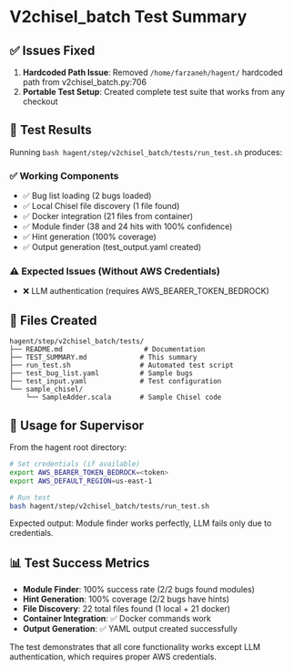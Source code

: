 # V2chisel_batch Test Summary

## ✅ Issues Fixed

1. **Hardcoded Path Issue**: Removed `/home/farzaneh/hagent/` hardcoded path from v2chisel_batch.py:706
2. **Portable Test Setup**: Created complete test suite that works from any checkout

## 🧪 Test Results

Running `bash hagent/step/v2chisel_batch/tests/run_test.sh` produces:

### ✅ Working Components
- ✅ Bug list loading (2 bugs loaded)
- ✅ Local Chisel file discovery (1 file found)
- ✅ Docker integration (21 files from container)
- ✅ Module finder (38 and 24 hits with 100% confidence)
- ✅ Hint generation (100% coverage)
- ✅ Output generation (test_output.yaml created)

### ⚠️ Expected Issues (Without AWS Credentials)
- ❌ LLM authentication (requires AWS_BEARER_TOKEN_BEDROCK)

## 📁 Files Created

```
hagent/step/v2chisel_batch/tests/
├── README.md                    # Documentation
├── TEST_SUMMARY.md             # This summary
├── run_test.sh                 # Automated test script
├── test_bug_list.yaml          # Sample bugs
├── test_input.yaml             # Test configuration
└── sample_chisel/
    └── SampleAdder.scala       # Sample Chisel code
```

## 🚀 Usage for Supervisor

From the hagent root directory:

```bash
# Set credentials (if available)
export AWS_BEARER_TOKEN_BEDROCK=<token>
export AWS_DEFAULT_REGION=us-east-1

# Run test
bash hagent/step/v2chisel_batch/tests/run_test.sh
```

Expected output: Module finder works perfectly, LLM fails only due to credentials.

## 📊 Test Success Metrics

- **Module Finder**: 100% success rate (2/2 bugs found modules)
- **Hint Generation**: 100% coverage (2/2 bugs have hints)
- **File Discovery**: 22 total files found (1 local + 21 docker)
- **Container Integration**: ✅ Docker commands work
- **Output Generation**: ✅ YAML output created successfully

The test demonstrates that all core functionality works except LLM authentication, which requires proper AWS credentials.